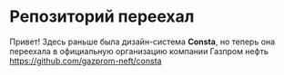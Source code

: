 # Репозиторий переехал

Привет! Здесь раньше была дизайн-система **Consta**, но теперь она переехала в официальную организацию компании Газпром нефть https://github.com/gazprom-neft/consta 
